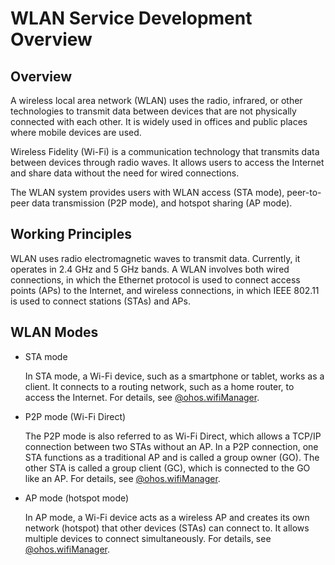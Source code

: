 # WLAN Service Development Overview

## Overview
A wireless local area network (WLAN) uses the radio, infrared, or other technologies to transmit data between devices that are not physically connected with each other. It is widely used in offices and public places where mobile devices are used.

Wireless Fidelity (Wi-Fi) is a communication technology that transmits data between devices through radio waves. It allows users to access the Internet and share data without the need for wired connections. 

The WLAN system provides users with WLAN access (STA mode), peer-to-peer data transmission (P2P mode), and hotspot sharing (AP mode).

## Working Principles
WLAN uses radio electromagnetic waves to transmit data. Currently, it operates in 2.4 GHz and 5 GHz bands. A WLAN involves both wired connections, in which the Ethernet protocol is used to connect access points (APs) to the Internet, and wireless connections, in which IEEE 802.11 is used to connect stations (STAs) and APs.

## WLAN Modes
- STA mode 

  In STA mode, a Wi-Fi device, such as a smartphone or tablet, works as a client. It connects to a routing network, such as a home router, to access the Internet. For details, see [@ohos.wifiManager](../../reference/apis-connectivity-kit/js-apis-wifiManager.md).

- P2P mode (Wi-Fi Direct)

  The P2P mode is also referred to as Wi-Fi Direct, which allows a TCP/IP connection between two STAs without an AP. In a P2P connection, one STA functions as a traditional AP and is called a group owner (GO). The other STA is called a group client (GC), which is connected to the GO like an AP. For details, see [@ohos.wifiManager](../../reference/apis-connectivity-kit/js-apis-wifiManager.md).

- AP mode (hotspot mode)

  In AP mode, a Wi-Fi device acts as a wireless AP and creates its own network (hotspot) that other devices (STAs) can connect to. It allows multiple devices to connect simultaneously. For details, see [@ohos.wifiManager](../../reference/apis-connectivity-kit/js-apis-wifiManager.md).
